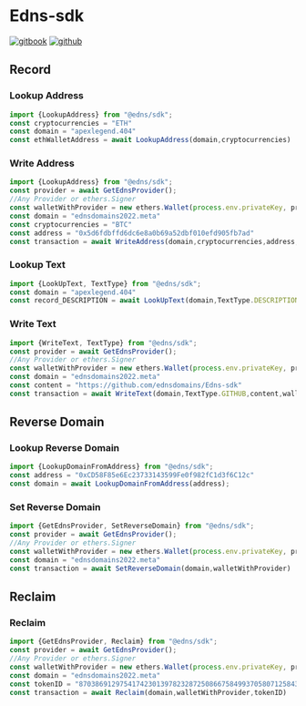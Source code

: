 # Edns-sdk
[![gitbook](https://img.shields.io/badge/SDK-Document-blueviolet)](https://alex-wong-3.gitbook.io/edns/)
[![github](https://img.shields.io/badge/Git-Repo-inactive)](https://github.com/ednsdomains/Edns-sdk)

## Record
### Lookup Address
```typescript
import {LookupAddress} from "@edns/sdk";
const cryptocurrencies = "ETH"
const domain = "apexlegend.404"
const ethWalletAddress = await LookupAddress(domain,cryptocurrencies)
```
### Write Address
```typescript
import {LookupAddress} from "@edns/sdk";
const provider = await GetEdnsProvider();
//Any Provider or ethers.Signer
const walletWithProvider = new ethers.Wallet(process.env.privateKey, provider);
const domain = "ednsdomains2022.meta"
const cryptocurrencies = "BTC"
const address = "0x5d6fdbffd6dc6e8a0b69a52dbf010efd905fb7ad"
const transaction = await WriteAddress(domain,cryptocurrencies,address,walletWithProvider)
```
### Lookup Text
```typescript
import {LookUpText, TextType} from "@edns/sdk";
const domain = "apexlegend.404"
const record_DESCRIPTION = await LookUpText(domain,TextType.DESCRIPTION)
```
### Write Text
```typescript
import {WriteText, TextType} from "@edns/sdk";
const provider = await GetEdnsProvider();
//Any Provider or ethers.Signer
const walletWithProvider = new ethers.Wallet(process.env.privateKey, provider);
const domain = "ednsdomains2022.meta"
const content = "https://github.com/ednsdomains/Edns-sdk"
const transaction = await WriteText(domain,TextType.GITHUB,content,walletWithProvider)
```
## Reverse Domain
### Lookup Reverse Domain
```typescript
import {LookupDomainFromAddress} from "@edns/sdk";
const address = "0xCD58F85e6Ec23733143599Fe0f982fC1d3f6C12c"
const domain = await LookupDomainFromAddress(address);
```
### Set Reverse Domain
```typescript
import {GetEdnsProvider, SetReverseDomain} from "@edns/sdk";
const provider = await GetEdnsProvider();
//Any Provider or ethers.Signer
const walletWithProvider = new ethers.Wallet(process.env.privateKey, provider);
const domain = "ednsdomains2022.meta"
const transaction = await SetReverseDomain(domain,walletWithProvider)
```

## Reclaim
### Reclaim
```typescript
import {GetEdnsProvider, Reclaim} from "@edns/sdk";
const provider = await GetEdnsProvider();
//Any Provider or ethers.Signer
const walletWithProvider = new ethers.Wallet(process.env.privateKey, provider);
const domain = "ednsdomains2022.meta"
const tokenID = "87038691297541742301397823287250866758499370580712584317467914794075493188134"
const transaction = await Reclaim(domain,walletWithProvider,tokenID)
```
